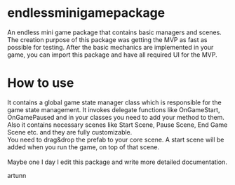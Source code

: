 # endlessminigamepackage
An endless mini game package that contains basic managers and scenes. <br>
The creation purpose of this package was getting the MVP as fast as possible for testing. After the basic mechanics are implemented in your game, you can import this package and have all required UI for the MVP. <br>

# How to use
It contains a global game state manager class which is responsible for the game state management. It invokes delegate functions like OnGameStart, OnGamePaused and in your classes you need to add your method to them. Also it contains necessary scenes like Start Scene, Pause Scene, End Game Scene etc. and they are fully customizable. <br>
You need to drag&drop the prefab to your core scene. A start scene will be added when you run the game, on top of that scene. <br>
<br>
Maybe one I day I edit this package and write more detailed documentation. <br>

artunn
